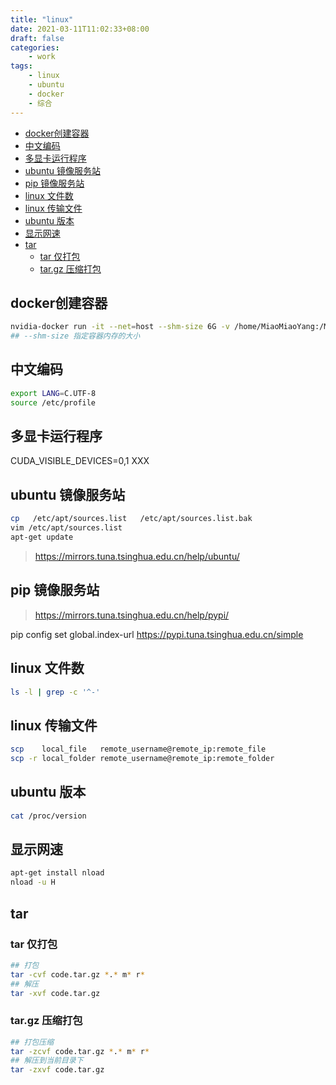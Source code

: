 ```yaml
---
title: "linux"
date: 2021-03-11T11:02:33+08:00
draft: false
categories:
    - work
tags:
    - linux
    - ubuntu
    - docker
    - 综合
---
```



- [docker创建容器](#docker创建容器)
- [中文编码](#中文编码)
- [多显卡运行程序](#多显卡运行程序)
- [ubuntu 镜像服务站](#ubuntu-镜像服务站)
- [pip 镜像服务站](#pip-镜像服务站)
- [linux 文件数](#linux-文件数)
- [linux 传输文件](#linux-传输文件)
- [ubuntu 版本](#ubuntu-版本)
- [显示网速](#显示网速)
- [tar](#tar)
  - [tar 仅打包](#tar-仅打包)
  - [tar.gz 压缩打包](#targz-压缩打包)


## docker创建容器

```bash
nvidia-docker run -it --net=host --shm-size 6G -v /home/MiaoMiaoYang:/MiaoMiaoYang miaomiaoyang/pytorch:v12 
## --shm-size 指定容器内存的大小
```

## 中文编码

```bash
export LANG=C.UTF-8
source /etc/profile
```

## 多显卡运行程序

CUDA_VISIBLE_DEVICES=0,1 XXX

## ubuntu 镜像服务站

```bash
cp   /etc/apt/sources.list   /etc/apt/sources.list.bak
vim /etc/apt/sources.list
apt-get update
```

> https://mirrors.tuna.tsinghua.edu.cn/help/ubuntu/

## pip 镜像服务站

> https://mirrors.tuna.tsinghua.edu.cn/help/pypi/

pip config set global.index-url https://pypi.tuna.tsinghua.edu.cn/simple

## linux 文件数

```bash
ls -l | grep -c '^-'
```

## linux 传输文件

```bash
scp    local_file   remote_username@remote_ip:remote_file 
scp -r local_folder remote_username@remote_ip:remote_folder 
```

## ubuntu 版本

```bash
cat /proc/version
```

## 显示网速

```bash
apt-get install nload 
nload -u H
```

## tar

### tar 仅打包

```bash
## 打包
tar -cvf code.tar.gz *.* m* r*
## 解压
tar -xvf code.tar.gz
```

### tar.gz 压缩打包

```bash
## 打包压缩
tar -zcvf code.tar.gz *.* m* r*
## 解压到当前目录下
tar -zxvf code.tar.gz
```





